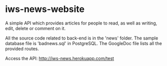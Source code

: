# iws-news-website
A simple API which provides articles for people to read, as well as writing, edit, delete or comment on it.

All the source code related to back-end is in the 'news' folder.
The sample database file is 'badnews.sql' in PostgreSQL.
The GoogleDoc file lists all the provided routes.

Access the API: http://iws-news.herokuapp.com/test

